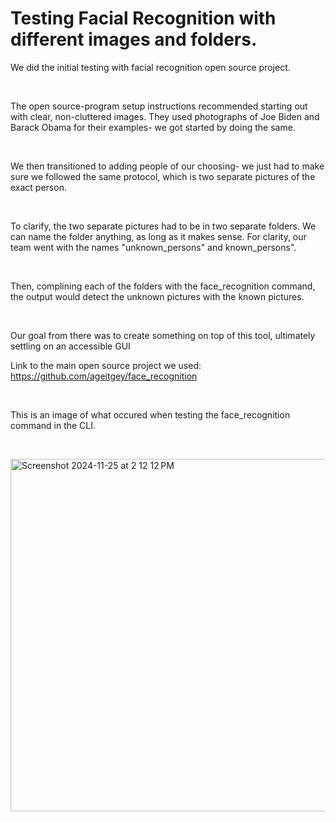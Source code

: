 # Testing Facial Recognition with different images and folders.
We did the initial testing with facial recognition open source project. 
<p><br></p>
The open source-program setup instructions recommended starting out with clear, non-cluttered images. They used photographs of Joe Biden and Barack Obama for their examples- we got started by doing the same.
<p><br></p>
We then transitioned to adding people of our choosing- we just had to make sure we followed the same protocol, which is two separate pictures of the exact person. 
<p><br></p>
To clarify, the two separate pictures had to be in two separate folders. We can name the folder anything, as long as it makes sense. For clarity, our team went with the names "unknown_persons" and known_persons".
<p><br></p>
Then, complining each of the folders with the face_recognition command, the output would detect the unknown pictures with the known pictures. 
<p><br></p>
Our goal from there was to create something on top of this tool, ultimately settling on an accessible GUI

Link to the main open source project we used: https://github.com/ageitgey/face_recognition 
<p><br></p>
This is an image of what occured when testing the face_recognition command in the CLI.
<p><br></p>
<img width="564" alt="Screenshot 2024-11-25 at 2 12 12 PM" src="https://github.com/user-attachments/assets/d74c9d18-a856-4eb5-b262-73d4cd91ff97">


